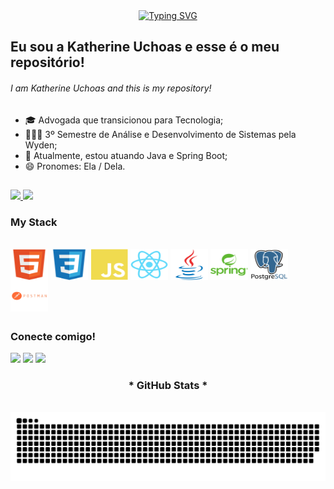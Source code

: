 <div align="center">
  <a href="https://git.io/typing-svg">
    <img src="https://readme-typing-svg.demolab.com?font=Fira+Code&weight=500&size=22&pause=1000&color=8A2BE2&center=true&vCenter=true&random=false&width=524&lines=Hello+%3A%29" alt="Typing SVG">
  </a>
</div>


## Eu sou a Katherine Uchoas e esse é o meu repositório! <h6>I am Katherine Uchoas and this is my repository!</h6>


- 🎓 Advogada que transicionou para Tecnologia;
- 👩🏻‍🎓 3º Semestre de Análise e Desenvolvimento de Sistemas pela Wyden;
- 🌱 Atualmente, estou atuando Java e Spring Boot;
- 😄 Pronomes: Ela / Dela.

##

<div>
  <a href="https://github.com/katherineuchoas">
    <img height="170em" src="https://github-readme-stats.vercel.app/api?username=katherineuchoas&show_icons=true&theme=radical&include_all_commits=true&count_private=false"/>
    <img height="170em" src="https://github-readme-stats.vercel.app/api/top-langs/?username=katherineuchoas&layout=compact&langs_count=7&theme=radical"/>
  </a>
</div>


<h3 align="left">My Stack</h3>

<div style="display: inline_block"><br>
  <img align="center" alt="HTML" height="50" width="60" src="https://raw.githubusercontent.com/devicons/devicon/master/icons/html5/html5-original.svg">
  <img align="center" alt="CSS" height="50" width="60" src="https://raw.githubusercontent.com/devicons/devicon/master/icons/css3/css3-original.svg">
  <img align="center" alt="JS" height="50" width="60" src="https://raw.githubusercontent.com/devicons/devicon/master/icons/javascript/javascript-plain.svg">
  <img align="center" alt="REACT" height="50" width="60" src="https://raw.githubusercontent.com/devicons/devicon/master/icons/react/react-original.svg">
  <img align="center" alt="JAVA" height="50" width="60" src="https://github.com/devicons/devicon/blob/master/icons/java/java-original.svg">
  <img align="center" alt="SPRING" height="50" width="60" src="https://github.com/devicons/devicon/blob/master/icons/spring/spring-original-wordmark.svg">
  <img align="center" alt="POSTGRES" height="50" width="60" src="https://github.com/devicons/devicon/blob/master/icons/postgresql/postgresql-original-wordmark.svg">
  <img align="center" alt="POSTMAN" height="50" width="60" src="https://github.com/devicons/devicon/blob/master/icons/postman/postman-original-wordmark.svg">
</div>
  
  ##
 <h3 align="left">Conecte comigo!</h3>
<div> 
  <a href="https://instagram.com/katherineuchoas" target="_blank"><img src="https://img.shields.io/badge/-Instagram-%23E4405F?style=for-the-badge&logo=instagram&logoColor=white" target="_blank"></a>
 	<a href = "mailto:katherineuchoas@icloud.com"><img src="https://img.shields.io/badge/-Email-000?style=for-the-badge&logo=microsoft-outlook&logoColor=007BFF" target="_blank"></a>
  <a href="https://www.linkedin.com/in/katherine-uchoas-rodrigues-42037a97" target="_blank"><img src="https://img.shields.io/badge/-LinkedIn-%230077B5?style=for-the-badge&logo=linkedin&logoColor=white" target="_blank"></a> 
  
</div>

<div style="text-align: center;" align="center">
  <h3>* GitHub Stats *</h3>
  <br>

<picture align="center">
  <source media="(prefers-color-scheme: dark)" srcset="https://raw.githubusercontent.com/katherineuchoas/katherineuchoas/output/github-contribution-grid-snake-dark.svg">
  <source media="(prefers-color-scheme: light)" srcset="https://raw.githubusercontent.com/katherineuchoas/katherineuchoas/output/github-contribution-grid-snake-dark.svg">
  <img align="center" alt="github contribution grid snake animation" src="https://raw.githubusercontent.com/katherineuchoas/katherineuchoas/output/github-contribution-grid-snake.svg">
</picture>
</div>
